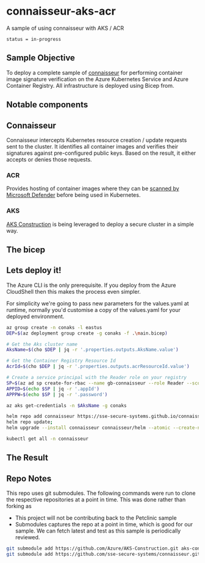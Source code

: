 # connaisseur-aks-acr
A sample of using connaisseur with AKS / ACR

`status = in-progress`

## Sample Objective

To deploy a complete sample of [connaisseur](https://github.com/sse-secure-systems/connaisseur) for performing container image signature verification on the Azure Kubernetes Service and Azure Container Registry. All infrastructure is deployed using Bicep from. 

## Notable components

## Connaisseur

Connaisseur intercepts Kubernetes resource creation / update requests sent to the cluster. It identifies all container images and verifies their signatures against pre-configured public keys. Based on the result, it either accepts or denies those requests.
 
### ACR

Provides hosting of container images where they can be [scanned by Microsoft Defender](https://docs.microsoft.com/azure/defender-for-cloud/defender-for-containers-introduction?tabs=defender-for-container-arch-aks#scanning-images-in-acr-registries) before being used in Kubernetes.

### AKS

[AKS Construction](https://github.com/Azure/Aks-Construction) is being leveraged to deploy a secure cluster in a simple way.

## The bicep


## Lets deploy it!

The Azure CLI is the only prerequisite. If you deploy from the Azure CloudShell then this makes the process even simpler.

For simplicity we're going to pass new parameters for the values.yaml at runtime, normally you'd customise a copy of the values.yaml for your deployed environment.

```bash
az group create -n conaks -l eastus
DEP=$(az deployment group create -g conaks -f .\main.bicep)

# Get the Aks cluster name
AksName=$(cho $DEP | jq -r '.properties.outputs.AksName.value')

# Get the Container Registry Resource Id
AcrId=$(cho $DEP | jq -r '.properties.outputs.acrResourceId.value')

# Create a service principal with the Reader role on your registry
SP=$(az ad sp create-for-rbac --name gb-connaisseur --role Reader --scopes $AcrId)
APPID=$(echo $SP | jq -r '.appId')
APPPW=$(echo $SP | jq -r '.password')

az aks get-credentials -n $AksName -g conaks

helm repo add connaisseur https://sse-secure-systems.github.io/connaisseur/charts;
helm repo update;
helm upgrade --install connaisseur connaisseur/helm --atomic --create-namespace --namespace connaisseur --set validators[2].auth.username=$APPID,validators[2].auth.password=$APPPW,validators[2].is_acr=True;

kubectl get all -n connaisseur
```

## The Result

## Repo Notes

This repo uses git submodules. The following commands were run to clone the respective repositories at a point in time.
This was done rather than forking as
- This project will not be contributing back to the Petclinic sample
- Submodules captures the repo at a point in time, which is good for our sample. We can fetch latest and test as this sample is periodically reviewed.

```bash
git submodule add https://github.com/Azure/AKS-Construction.git aks-construction
git submodule add https://github.com/sse-secure-systems/connaisseur.git connaisseur
```
